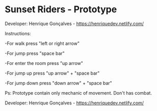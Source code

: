 # Sunset Riders - Prototype
Developer: Henrique Gonçalves - https://henriquedev.netlify.com/

Instructions: 

-For walk press "left or right arrow"

-For jump press "space bar"

-For enter the room press "up arrow"

-For jump up press "up arrow" + "space bar"

-For jump down press "down arrow" + "space bar"

Ps: Prototype contain only mechanic of movement. Don't has combat. 

Developer: Henrique Gonçalves - https://henriquedev.netlify.com/
